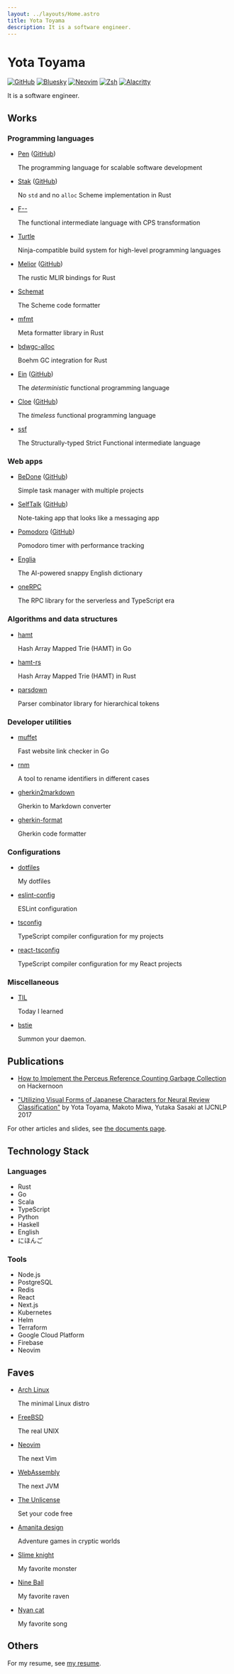 ```yaml
---
layout: ../layouts/Home.astro
title: Yota Toyama
description: It is a software engineer.
---
```


# Yota Toyama

[![GitHub](https://img.shields.io/badge/github-raviqqe-red.svg?style=flat-square)](https://github.com/raviqqe)
[![Bluesky](https://img.shields.io/badge/bluesky-raviqqe-blue.svg?style=flat-square)](https://bsky.app/profile/raviqqe.bsky.social)
[![Neovim](https://img.shields.io/badge/editor-neovim-brightgreen.svg?style=flat-square)](https://neovim.io/)
[![Zsh](https://img.shields.io/badge/shell-zsh-rebeccapurple.svg?style=flat-square)](https://zsh.sourceforge.io/)
[![Alacritty](https://img.shields.io/badge/terminal-alacritty-darkorange.svg?style=flat-square)](https://alacritty.org/)

It is a software engineer.

## Works

### Programming languages

- [Pen](https://pen-lang.org) ([GitHub](https://github.com/pen-lang/pen))

  The programming language for scalable software development

- [Stak](https://raviqqe.github.io/stak) ([GitHub](https://github.com/raviqqe/stak))

  No `std` and no `alloc` Scheme implementation in Rust

- [F\-\-](https://github.com/raviqqe/fmm)

  The functional intermediate language with CPS transformation

- [Turtle](https://github.com/raviqqe/turtle-build)

  Ninja-compatible build system for high-level programming languages

- [Melior](https://mlir-rs.github.io/melior/melior/) ([GitHub](https://github.com/mlir-rs/melior))

  The rustic MLIR bindings for Rust

- [Schemat](https://github.com/raviqqe/schemat)

  The Scheme code formatter

- [mfmt](https://github.com/raviqqe/mfmt)

  Meta formatter library in Rust

- [bdwgc-alloc](https://github.com/raviqqe/bdwgc-alloc)

  Boehm GC integration for Rust

- [Ein](https://ein-lang.org) ([GitHub](https://github.com/ein-lang/ein))

  The _deterministic_ functional programming language

- [Cloe](https://cloe-lang.org) ([GitHub](https://github.com/cloe-lang/cloe))

  The _timeless_ functional programming language

- [ssf](https://github.com/raviqqe/ssf)

  The Structurally-typed Strict Functional intermediate language

### Web apps

- [BeDone](https://tasks.code2d.org) ([GitHub](https://github.com/raviqqe/tasks))

  Simple task manager with multiple projects

- [SelfTalk](https://notes.code2d.org) ([GitHub](https://github.com/raviqqe/self-talk))

  Note-taking app that looks like a messaging app

- [Pomodoro](https://pomodoro.code2d.org) ([GitHub](https://github.com/raviqqe/pomodoro))

  Pomodoro timer with performance tracking

- [Englia](https://englia.app/)

  The AI-powered snappy English dictionary

- [oneRPC](https://github.com/raviqqe/oneRPC)

  The RPC library for the serverless and TypeScript era

### Algorithms and data structures

- [hamt](https://github.com/raviqqe/hamt)

  Hash Array Mapped Trie (HAMT) in Go

- [hamt-rs](https://github.com/raviqqe/hamt-rs)

  Hash Array Mapped Trie (HAMT) in Rust

- [parsdown](https://github.com/raviqqe/parsdown)

  Parser combinator library for hierarchical tokens

### Developer utilities

- [muffet](https://github.com/raviqqe/muffet)

  Fast website link checker in Go

- [rnm](https://github.com/raviqqe/rnm)

  A tool to rename identifiers in different cases

- [gherkin2markdown](https://github.com/raviqqe/gherkin2markdown)

  Gherkin to Markdown converter

- [gherkin-format](https://github.com/raviqqe/gherkin-format)

  Gherkin code formatter

### Configurations

- [dotfiles](https://github.com/raviqqe/dotfiles)

  My dotfiles

- [eslint-config](https://github.com/raviqqe/eslint-config)

  ESLint configuration

- [tsconfig](https://github.com/raviqqe/tsconfig)

  TypeScript compiler configuration for my projects

- [react-tsconfig](https://github.com/raviqqe/react-tsconfig)

  TypeScript compiler configuration for my React projects

### Miscellaneous

- [TIL](https://github.com/raviqqe/til)

  Today I learned

- [bstie](https://github.com/raviqqe/bstie)

  Summon your daemon.

## Publications

- [How to Implement the Perceus Reference Counting Garbage Collection](https://hackernoon.com/how-to-implement-the-perceus-reference-counting-garbage-collection) on Hackernoon

- ["Utilizing Visual Forms of Japanese Characters for Neural Review Classification"](https://aclanthology.org/I17-2064/) by Yota Toyama, Makoto Miwa, Yutaka Sasaki at IJCNLP 2017

For other articles and slides, see [the documents page](https://raviqqe.github.io/doc/).

## Technology Stack

### Languages

- Rust
- Go
- Scala
- TypeScript
- Python
- Haskell
- English
- にほんご

### Tools

- Node.js
- PostgreSQL
- Redis
- React
- Next.js
- Kubernetes
- Helm
- Terraform
- Google Cloud Platform
- Firebase
- Neovim

## Faves

- [Arch Linux](https://www.archlinux.org)

  The minimal Linux distro

- [FreeBSD](https://www.freebsd.org)

  The real UNIX

- [Neovim](https://neovim.io/)

  The next Vim

- [WebAssembly](https://webassembly.org)

  The next JVM

- [The Unlicense](https://choosealicense.com/licenses/unlicense/)

  Set your code free

- [Amanita design](https://amanita-design.net/)

  Adventure games in cryptic worlds

- [Slime knight](https://dragonquest.fandom.com/wiki/Slime_knight)

  My favorite monster

- [Nine Ball](https://armoredcore.fandom.com/wiki/Nine-Ball)

  My favorite raven

- [Nyan cat](https://www.nyan.cat/)

  My favorite song

## Others

For my resume, see [my resume](/resume).
